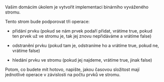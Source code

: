 Vašim domácím úkolem je vytvořit implementaci binárního vyváženého stromu.

Tento strom bude podporovat tři operace:

 - přidání prvku (pokud se nám prvek podaří přidat, vrátíme true, pokud ten prvek už ve stromu je, tak jej znovu nepřidáváme a vrátíme false)

 - odstranění prvku (pokud tam je, odstraníme ho a vrátíme true, pokud ne, vrátíme false)

 - hledání prvku ve stromu (pokud jej najdeme, vrátíme true, jinak false)

Potom, co budete mít hotovo, napište, jakou časovou složitost mají jednotlivé operace v závislosti na počtu prvků ve stromu.
